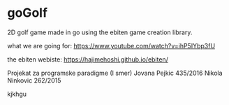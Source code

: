 # goGolf
2D golf game made in go using the ebiten game creation library.

what we are going for:
https://www.youtube.com/watch?v=ihP5IYbp3fU

the ebiten webiste:
https://hajimehoshi.github.io/ebiten/

Projekat za programske paradigme (I smer)
Jovana Pejkic 435/2016
Nikola Ninkovic 262/2015
  
kjkhgu
